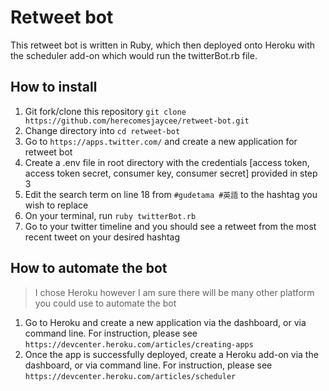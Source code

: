# Retweet bot

This retweet bot is written in Ruby, which then deployed onto Heroku with the scheduler add-on which would run the twitterBot.rb file. 

## How to install
1. Git fork/clone this repository `git clone https://github.com/herecomesjaycee/retweet-bot.git`
2. Change directory into `cd retweet-bot`
3. Go to `https://apps.twitter.com/` and create a new application for retweet bot
4. Create a .env file in root directory with the credentials [access token, access token secret, consumer key, consumer secret] provided in step 3
5. Edit the search term on line 18 from `#gudetama #英語` to the hashtag you wish to replace
6. On your terminal, run `ruby twitterBot.rb` 
7. Go to your twitter timeline and you should see a retweet from the most recent tweet on your desired hashtag

## How to automate the bot
> I chose Heroku however I am sure there will be many other platform you could use to automate the bot

1. Go to Heroku and create a new application via the dashboard, or via command line. For instruction, please see `https://devcenter.heroku.com/articles/creating-apps`
2. Once the app is successfully deployed, create a Heroku add-on via the dashboard, or via command line. For instruction, please see `https://devcenter.heroku.com/articles/scheduler`
